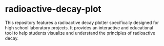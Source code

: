 # radioactive-decay-plot
 This repository features a radioactive decay plotter specifically designed for high school laboratory projects. It provides an interactive and educational tool to help students visualize and understand the principles of radioactive decay.
